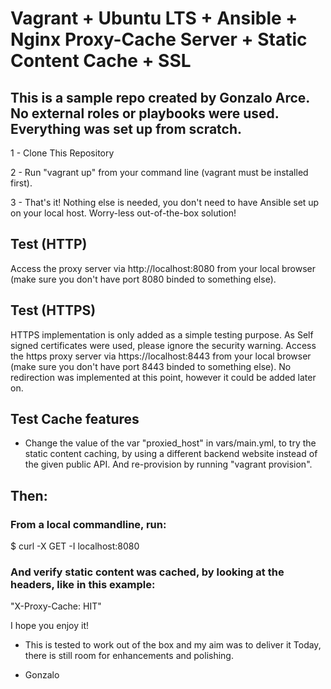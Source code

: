 # Vagrant + Ubuntu LTS + Ansible + Nginx Proxy-Cache Server + Static Content Cache + SSL  

## This is a sample repo created by Gonzalo Arce. No external roles or playbooks were used. Everything was set up from scratch.
1 - Clone This Repository

2 - Run "vagrant up" from your command line (vagrant must be installed first). 

3 - That's it! Nothing else is needed, you don't need to have Ansible set up on your local host. Worry-less out-of-the-box solution!

## Test (HTTP)

Access the proxy server via http://localhost:8080 from your local browser (make sure you don't have port 8080 binded to something else).

## Test (HTTPS)

HTTPS implementation is only added as a simple testing purpose. As Self signed certificates were used, please ignore the security
warning. Access the https proxy server via https://localhost:8443 from your local browser (make sure you don't have port 8443 binded to something else). No redirection was implemented at this point, however it could be added later on.

## Test Cache features

- Change the value of the var "proxied_host" in vars/main.yml, to try the static content caching, by using a different backend website instead of 
the given public API. And re-provision by running "vagrant provision". 

## Then:

### From a local commandline, run:

$ curl -X GET -I localhost:8080

### And verify static content was cached, by looking at the headers, like in this example:

"X-Proxy-Cache: HIT"



I hope you enjoy it!

- This is tested to work out of the box and my aim was to deliver it Today, there is still room for enhancements and polishing.


- Gonzalo



